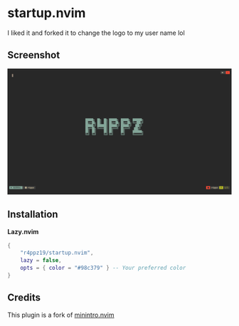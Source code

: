 # startup.nvim

I liked it and forked it to change the logo to my user name lol

## Screenshot

![screenshot](screenshots/screenshot_2025-06-24_11-17-06.png)

## Installation

**Lazy.nvim**

```lua
{
    "r4ppz19/startup.nvim",
    lazy = false,
    opts = { color = "#98c379" } -- Your preferred color
}
```

## Credits

This plugin is a fork of [minintro.nvim](https://github.com/eoh-bse/minintro.nvim)
